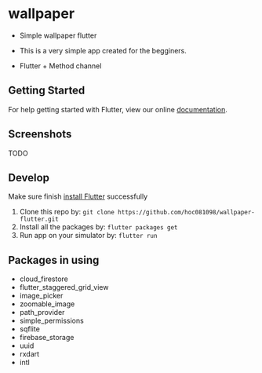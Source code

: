 # wallpaper

 - Simple wallpaper flutter

 - This is a very simple app created for the begginers.

 - Flutter + Method channel

## Getting Started

For help getting started with Flutter, view our online
[documentation](https://flutter.io/).

## Screenshots
 
 TODO
 
## Develop

Make sure finish [install Flutter](https://flutter.io/get-started/install/) successfully

1. Clone this repo by: `git clone https://github.com/hoc081098/wallpaper-flutter.git`
2. Install all the packages by: `flutter packages get`
3. Run app on your simulator by: `flutter run`

## Packages in using
* cloud_firestore
* flutter_staggered_grid_view
* image_picker
* zoomable_image
* path_provider
* simple_permissions
* sqflite
* firebase_storage
* uuid
* rxdart
* intl
